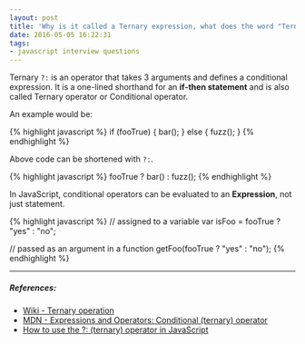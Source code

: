 ```yaml
---
layout: post
title: 'Why is it called a Ternary expression, what does the word "Ternary" indicate?'
date: 2016-05-05 16:22:31
tags:
- javascript interview questions
---
```


Ternary `?:` is an operator that takes 3 arguments and defines a conditional expression. It is a one-lined shorthand for an **if-then statement** and is also called Ternary operator or Conditional operator.

An example would be:

{% highlight javascript %}
if (fooTrue) {
  bar();
} else {
  fuzz();
}
{% endhighlight %}

Above code can be shortened with `?:`.

{% highlight javascript %}
fooTrue ? bar() : fuzz();
{% endhighlight %}

In JavaScript, conditional operators can be evaluated to an **Expression**, not just statement.

{% highlight javascript %}
// assigned to a variable
var isFoo = fooTrue ? "yes" : "no";

// passed as an argument in a function
getFoo(fooTrue ? "yes" : "no");
{% endhighlight %}

-----

##### **References:**

- [Wiki - Ternary operation](https://en.wikipedia.org/wiki/Ternary_operation)
- [MDN - Expressions and Operators: Conditional (ternary) operator](https://developer.mozilla.org/en-US/docs/Web/JavaScript/Guide/Expressions_and_Operators#Conditional_(ternary)_operator)
- [How to use the ?: (ternary) operator in JavaScript](http://stackoverflow.com/questions/6259982/how-to-use-the-ternary-operator-in-javascript)

